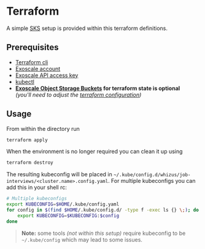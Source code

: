 # Terraform

A simple [SKS](https://www.exoscale.com/sks/) setup is provided within this terraform definitions.

## Prerequisites

- [Terraform cli](https://developer.hashicorp.com/terraform/downloads)
- [Exoscale account](https://portal.exoscale.com/register)
- [Exoscale API access key](https://community.exoscale.com/documentation/iam/quick-start/)
- [kubectl](https://kubernetes.io/docs/tasks/tools/)
- **[Exoscale Object Storage Buckets](https://www.exoscale.com/object-storage/) for terraform state is optional**<br>
  *(you'll need to adjust the [terraform configuration](terraform.tf))*

## Usage

From within the directory run

```bash
terraform apply
```

When the environment is no longer required you can clean it up using

```bash
terraform destroy
```

The resulting kubeconfig will be placed in `~/.kube/config.d/whizus/job-interviews/<cluster.name>.config.yaml`. For multiple kubeconfigs you can add this in your shell rc:

```bash
# Multiple kubeconfigs
export KUBECONFIG=$HOME/.kube/config.yaml
for config in $(find $HOME/.kube/config.d/ -type f -exec ls {} \;); do
    export KUBECONFIG=$KUBECONFIG:$config
done
```

> **Note:** some tools *(not within this setup)* require kubeconfig to be `~/.kube/config` which may lead to some issues.